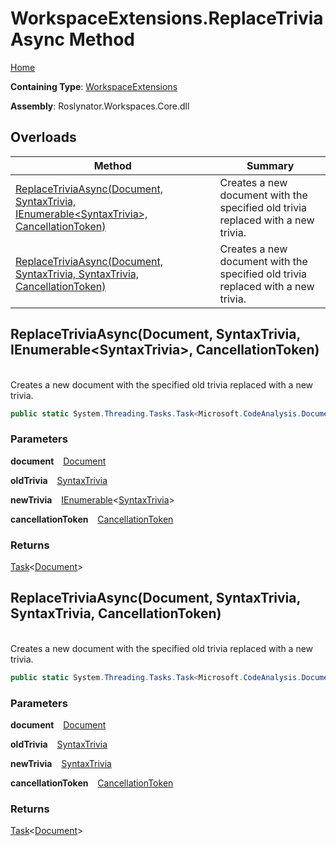 # WorkspaceExtensions\.ReplaceTriviaAsync Method

[Home](../../../README.md)

**Containing Type**: [WorkspaceExtensions](../README.md)

**Assembly**: Roslynator\.Workspaces\.Core\.dll

## Overloads

| Method | Summary |
| ------ | ------- |
| [ReplaceTriviaAsync(Document, SyntaxTrivia, IEnumerable\<SyntaxTrivia>, CancellationToken)](#Roslynator_WorkspaceExtensions_ReplaceTriviaAsync_Microsoft_CodeAnalysis_Document_Microsoft_CodeAnalysis_SyntaxTrivia_System_Collections_Generic_IEnumerable_Microsoft_CodeAnalysis_SyntaxTrivia__System_Threading_CancellationToken_) | Creates a new document with the specified old trivia replaced with a new trivia\. |
| [ReplaceTriviaAsync(Document, SyntaxTrivia, SyntaxTrivia, CancellationToken)](#Roslynator_WorkspaceExtensions_ReplaceTriviaAsync_Microsoft_CodeAnalysis_Document_Microsoft_CodeAnalysis_SyntaxTrivia_Microsoft_CodeAnalysis_SyntaxTrivia_System_Threading_CancellationToken_) | Creates a new document with the specified old trivia replaced with a new trivia\. |

## ReplaceTriviaAsync\(Document, SyntaxTrivia, IEnumerable\<SyntaxTrivia>, CancellationToken\) <a id="Roslynator_WorkspaceExtensions_ReplaceTriviaAsync_Microsoft_CodeAnalysis_Document_Microsoft_CodeAnalysis_SyntaxTrivia_System_Collections_Generic_IEnumerable_Microsoft_CodeAnalysis_SyntaxTrivia__System_Threading_CancellationToken_"></a>

\
Creates a new document with the specified old trivia replaced with a new trivia\.

```csharp
public static System.Threading.Tasks.Task<Microsoft.CodeAnalysis.Document> ReplaceTriviaAsync(this Microsoft.CodeAnalysis.Document document, Microsoft.CodeAnalysis.SyntaxTrivia oldTrivia, System.Collections.Generic.IEnumerable<Microsoft.CodeAnalysis.SyntaxTrivia> newTrivia, System.Threading.CancellationToken cancellationToken = default)
```

### Parameters

**document** &ensp; [Document](https://docs.microsoft.com/en-us/dotnet/api/microsoft.codeanalysis.document)

**oldTrivia** &ensp; [SyntaxTrivia](https://docs.microsoft.com/en-us/dotnet/api/microsoft.codeanalysis.syntaxtrivia)

**newTrivia** &ensp; [IEnumerable](https://docs.microsoft.com/en-us/dotnet/api/system.collections.generic.ienumerable-1)\<[SyntaxTrivia](https://docs.microsoft.com/en-us/dotnet/api/microsoft.codeanalysis.syntaxtrivia)>

**cancellationToken** &ensp; [CancellationToken](https://docs.microsoft.com/en-us/dotnet/api/system.threading.cancellationtoken)

### Returns

[Task](https://docs.microsoft.com/en-us/dotnet/api/system.threading.tasks.task-1)\<[Document](https://docs.microsoft.com/en-us/dotnet/api/microsoft.codeanalysis.document)>

## ReplaceTriviaAsync\(Document, SyntaxTrivia, SyntaxTrivia, CancellationToken\) <a id="Roslynator_WorkspaceExtensions_ReplaceTriviaAsync_Microsoft_CodeAnalysis_Document_Microsoft_CodeAnalysis_SyntaxTrivia_Microsoft_CodeAnalysis_SyntaxTrivia_System_Threading_CancellationToken_"></a>

\
Creates a new document with the specified old trivia replaced with a new trivia\.

```csharp
public static System.Threading.Tasks.Task<Microsoft.CodeAnalysis.Document> ReplaceTriviaAsync(this Microsoft.CodeAnalysis.Document document, Microsoft.CodeAnalysis.SyntaxTrivia oldTrivia, Microsoft.CodeAnalysis.SyntaxTrivia newTrivia, System.Threading.CancellationToken cancellationToken = default)
```

### Parameters

**document** &ensp; [Document](https://docs.microsoft.com/en-us/dotnet/api/microsoft.codeanalysis.document)

**oldTrivia** &ensp; [SyntaxTrivia](https://docs.microsoft.com/en-us/dotnet/api/microsoft.codeanalysis.syntaxtrivia)

**newTrivia** &ensp; [SyntaxTrivia](https://docs.microsoft.com/en-us/dotnet/api/microsoft.codeanalysis.syntaxtrivia)

**cancellationToken** &ensp; [CancellationToken](https://docs.microsoft.com/en-us/dotnet/api/system.threading.cancellationtoken)

### Returns

[Task](https://docs.microsoft.com/en-us/dotnet/api/system.threading.tasks.task-1)\<[Document](https://docs.microsoft.com/en-us/dotnet/api/microsoft.codeanalysis.document)>

